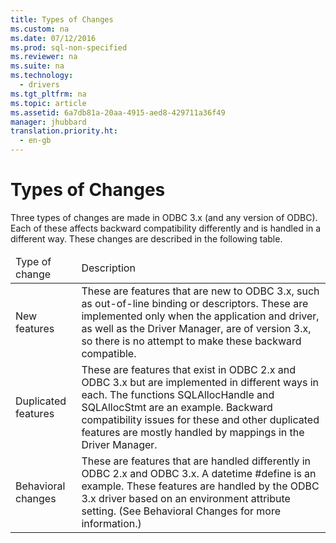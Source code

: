 ```yaml
---
title: Types of Changes
ms.custom: na
ms.date: 07/12/2016
ms.prod: sql-non-specified
ms.reviewer: na
ms.suite: na
ms.technology: 
  - drivers
ms.tgt_pltfrm: na
ms.topic: article
ms.assetid: 6a7db81a-20aa-4915-aed8-429711a36f49
manager: jhubbard
translation.priority.ht: 
  - en-gb
---
```

# Types of Changes
<?xml version="1.0" encoding="utf-8"?>
<developerConceptualDocument xmlns="http://ddue.schemas.microsoft.com/authoring/2003/5" xmlns:xlink="http://www.w3.org/1999/xlink" xmlns:xsi="http://www.w3.org/2001/XMLSchema-instance" xsi:schemaLocation="http://ddue.schemas.microsoft.com/authoring/2003/5 http://dduestorage.blob.core.windows.net/ddueschema/developer.xsd">
  <introduction>
    <para>Three types of changes are made in ODBC 3.<legacyItalic>x</legacyItalic> (and any version of ODBC). Each of these affects backward compatibility differently and is handled in a different way. These changes are described in the following table.</para>
    <table xmlns:caps="http://schemas.microsoft.com/build/caps/2013/11">
      <thead>
        <tr>
          <TD>
            <para>Type of change</para>
          </TD>
          <TD>
            <para>Description</para>
          </TD>
        </tr>
      </thead>
      <tbody>
        <tr>
          <TD>
            <para>New features</para>
          </TD>
          <TD>
            <para>These are features that are new to ODBC 3.<legacyItalic>x</legacyItalic>, such as out-of-line binding or descriptors. These are implemented only when the application and driver, as well as the Driver Manager, are of version 3<legacyItalic>.x</legacyItalic>, so there is no attempt to make these backward compatible.</para>
          </TD>
        </tr>
        <tr>
          <TD>
            <para>Duplicated features</para>
          </TD>
          <TD>
            <para>These are features that exist in ODBC 2<legacyItalic>.x</legacyItalic> and ODBC 3.<legacyItalic>x</legacyItalic> but are implemented in different ways in each. The functions <legacyBold>SQLAllocHandle</legacyBold> and <legacyBold>SQLAllocStmt</legacyBold> are an example. Backward compatibility issues for these and other duplicated features are mostly handled by mappings in the Driver Manager.</para>
          </TD>
        </tr>
        <tr>
          <TD>
            <para>Behavioral changes</para>
          </TD>
          <TD>
            <para>These are features that are handled differently in ODBC 2<legacyItalic>.x</legacyItalic> and ODBC 3.<legacyItalic>x</legacyItalic>. A datetime <legacyBold>#define</legacyBold> is an example. These features are handled by the ODBC 3.<legacyItalic>x</legacyItalic> driver based on an environment attribute setting. (See <legacyLink xlink:href="a17ae701-6ab6-4eaf-9e46-d3b9cd0a3a67">Behavioral Changes</legacyLink> for more information.)</para>
          </TD>
        </tr>
      </tbody>
    </table>
  </introduction>
  <relatedTopics />
</developerConceptualDocument>
